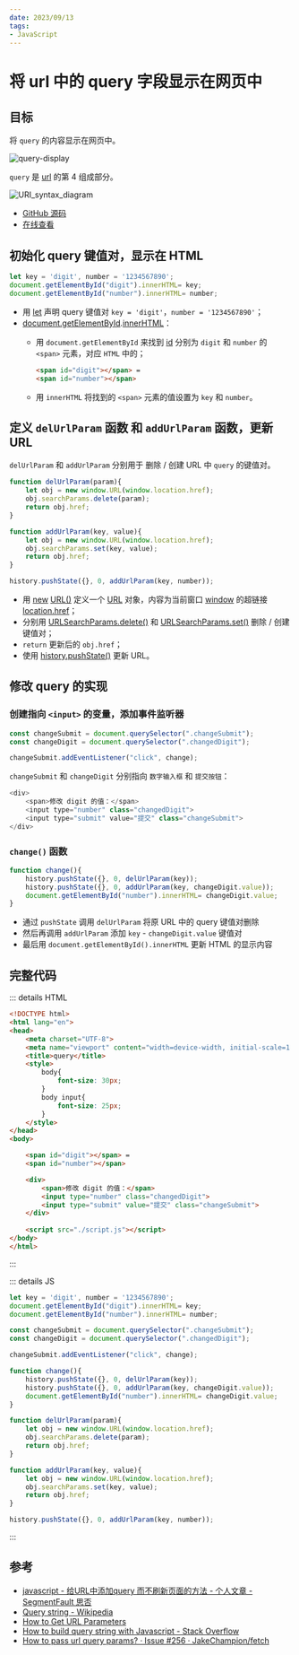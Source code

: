 ```yaml
---
date: 2023/09/13
tags: 
- JavaScript
---
```


# 将 url 中的 query 字段显示在网页中

## 目标

将 `query` 的内容显示在网页中。

![query-display](https://cdn.tangjiayan.com/notes/common/query-display.png)

`query` 是 [url](https://en.wikipedia.org/wiki/URL#Syntax) 的第 4 组成部分。

![URI_syntax_diagram](https://upload.wikimedia.org/wikipedia/commons/thumb/d/d6/URI_syntax_diagram.svg/1602px-URI_syntax_diagram.svg.png)

- [GitHub 源码](https://github.com/tangjan/online-demos/tree/main/query-display)
- [在线查看](https://notes.tangjiayan.cn/online-demos/query-display/?digit=1234567890)

## 初始化 query 键值对，显示在 HTML

```js
let key = 'digit', number = '1234567890';
document.getElementById("digit").innerHTML= key;
document.getElementById("number").innerHTML= number;
```

- 用 [let](https://developer.mozilla.org/zh-CN/docs/Web/JavaScript/Reference/Statements/let) 声明 query 键值对 `key = 'digit'`，`number = '1234567890'`；
- [document.getElementById](https://developer.mozilla.org/zh-CN/docs/Web/API/Document/getElementById).[innerHTML](https://developer.mozilla.org/zh-CN/docs/Web/API/Element/innerHTML)：
  - 用 `document.getElementById` 来找到 [id](https://developer.mozilla.org/zh-CN/docs/Web/HTML/Global_attributes/id) 分别为 `digit` 和 `number` 的 `<span>` 元素，对应 `HTML` 中的；

    ```HTML
    <span id="digit"></span> =
    <span id="number"></span>
    ```

  - 用 `innerHTML` 将找到的 `<span>` 元素的值设置为 `key` 和 `number`。

## 定义 `delUrlParam` 函数 和 `addUrlParam` 函数，更新 URL

`delUrlParam` 和 `addUrlParam` 分别用于 删除 / 创建 URL 中 `query` 的键值对。

```js
function delUrlParam(param){
    let obj = new window.URL(window.location.href);
    obj.searchParams.delete(param);
    return obj.href;
}

function addUrlParam(key, value){
    let obj = new window.URL(window.location.href);
    obj.searchParams.set(key, value);
    return obj.href;
}

history.pushState({}, 0, addUrlParam(key, number));
```

- 用 [new](https://developer.mozilla.org/zh-CN/docs/Web/JavaScript/Reference/Operators/new) [URL()](https://developer.mozilla.org/zh-CN/docs/Web/API/URL/URL) 定义一个 [URL](https://developer.mozilla.org/zh-CN/docs/Web/API/URL) 对象，内容为当前窗口 [window](https://developer.mozilla.org/zh-CN/docs/Web/API/Window) 的超链接 [location.href](https://developer.mozilla.org/zh-CN/docs/Web/API/Location/href)；
- 分别用 [URLSearchParams.delete()](https://developer.mozilla.org/zh-CN/docs/Web/API/URLSearchParams/delete) 和 [URLSearchParams.set()](https://developer.mozilla.org/zh-CN/docs/Web/API/URLSearchParams/set) 删除 / 创建 键值对；
- `return` 更新后的 `obj.href`；
- 使用 [history.pushState()](https://developer.mozilla.org/zh-CN/docs/Web/API/History/pushState) 更新 URL。

## 修改 query 的实现

### 创建指向 `<input>` 的变量，添加事件监听器

```js
const changeSubmit = document.querySelector(".changeSubmit");
const changeDigit = document.querySelector(".changedDigit");

changeSubmit.addEventListener("click", change);
```

`changeSubmit` 和 `changeDigit` 分别指向 `数字输入框` 和 `提交按钮`：

```js
<div>
    <span>修改 digit 的值：</span>
    <input type="number" class="changedDigit">
    <input type="submit" value="提交" class="changeSubmit">
</div>
```

### `change()` 函数

```js
function change(){
    history.pushState({}, 0, delUrlParam(key)); 
    history.pushState({}, 0, addUrlParam(key, changeDigit.value));
    document.getElementById("number").innerHTML= changeDigit.value;
}
```

- 通过 `pushState` 调用 `delUrlParam` 将原 URL 中的 query 键值对删除
- 然后再调用 `addUrlParam` 添加 `key` - `changeDigit.value` 键值对
- 最后用 `document.getElementById().innerHTML` 更新 HTML 的显示内容

## 完整代码

::: details HTML

``` html
<!DOCTYPE html>
<html lang="en">
<head>
    <meta charset="UTF-8">
    <meta name="viewport" content="width=device-width, initial-scale=1.0">
    <title>query</title>
    <style>
        body{
            font-size: 30px;
        }
        body input{
            font-size: 25px;
        }
    </style>
</head>
<body>

    <span id="digit"></span> =
    <span id="number"></span>

    <div>
        <span>修改 digit 的值：</span>
        <input type="number" class="changedDigit">
        <input type="submit" value="提交" class="changeSubmit">
    </div>
    
    <script src="./script.js"></script>
</body>
</html>
```

:::

::: details JS

```js
let key = 'digit', number = '1234567890';
document.getElementById("digit").innerHTML= key;
document.getElementById("number").innerHTML= number;

const changeSubmit = document.querySelector(".changeSubmit");
const changeDigit = document.querySelector(".changedDigit");

changeSubmit.addEventListener("click", change);

function change(){
    history.pushState({}, 0, delUrlParam(key)); 
    history.pushState({}, 0, addUrlParam(key, changeDigit.value));
    document.getElementById("number").innerHTML= changeDigit.value;
}

function delUrlParam(param){
    let obj = new window.URL(window.location.href);
    obj.searchParams.delete(param);
    return obj.href;
}

function addUrlParam(key, value){
    let obj = new window.URL(window.location.href);
    obj.searchParams.set(key, value);
    return obj.href;
}

history.pushState({}, 0, addUrlParam(key, number));
```

:::

## 参考

- [javascript - 给URL中添加query 而不刷新页面的方法 - 个人文章 - SegmentFault 思否](https://segmentfault.com/a/1190000040209380)
- [Query string - Wikipedia](https://en.wikipedia.org/wiki/Query_string)
- [How to Get URL Parameters](https://www.w3docs.com/snippets/javascript/how-to-get-url-parameters.html)
- [How to build query string with Javascript - Stack Overflow](https://stackoverflow.com/questions/316781/how-to-build-query-string-with-javascript)
- [How to pass url query params? · Issue #256 · JakeChampion/fetch](https://github.com/JakeChampion/fetch/issues/256)
